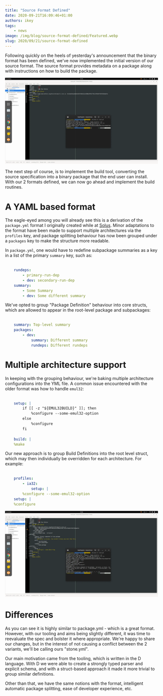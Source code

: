 ```yaml
---
title: "Source Format Defined"
date: 2020-09-21T16:09:46+01:00
authors: ikey
tags:
    - news
image: /img/blog/source-format-defined/Featured.webp
slug: 2020/09/21/source-format-defined
---
```


Following quickly on the heels of yesterday's announcement that the binary format has been defined, we've
now implemented the initial version of our source format. The source format provides metadata on a package
along with instructions on how to build the package.

![A very trivial package spec](/img/blog/source-format-defined/Featured.webp)

<!--truncate-->

The next step of course, is to implement the build tool, converting the source specification into a binary package
that the end user can install. With our 2 formats defined, we can now go ahead and implement the build routines. 

# A YAML based format

The eagle-eyed among you will already see this is a derivation of the `package.yml` format I originally created
while at [Solus](https://getsol.us). Minor adaptations to the format have been made to support multiple architectures
via the `profiles` key, and package splitting behaviour has now been grouped under a `packages` key to make
the structure more readable.

In `package.yml`, one would have to redefine subpackage summaries as a key in a list of the primary `summary` key,
such as:

```yaml

    rundeps:
        - primary-run-dep
        - dev: secondary-run-dep
    summary:
        - Some Summary
        - dev: Some different summary
```

We've opted to group "Package Definition" behaviour into core structs, which are allowed to appear in the root-level
package and subpackages:

```yaml

    summary: Top-level summary
    packages:
        - dev:
            summary: Different summary
            rundeps: Different rundeps
```

# Multiple architecture support

In keeping with the grouping behaviour, we're baking multiple architecture configurations into the YML file. A common
issue encountered with the older format was how to handle `emul32`:

```yaml

    setup: |
        if [[ -z "${EMUL32BUILD}" ]]; then
            %configure --some-emul32-option
        else
            %configure
        fi

    build: |
    %make
```

Our new approach is to group Build Definitions into the root level struct, which may then individually be overridden for
each architecture. For example:

```yaml

    profiles:
        - ia32:
            setup: |
        %configure --some-emul32-option
    setup: |
    %configure
```

![Permutations](/img/blog/source-format-defined/Permutations.webp "More advanced uses of the spec")

# Differences

As you can see it is highly similar to package.yml - which is a great format. However, with our tooling and aims being
slightly different, it was time to reevaluate the spec and bolster it where appropriate. We're happy to share our
changes, but in the interest of not causing a conflict between the 2 variants, we'll be calling ours "stone.yml".

Our main motivation came from the tooling, which is written in the D language. With D we were able to create a strongly
typed parser and explicit schema, and with a struct-based approach it made it more trivial to group similar
definitions.

Other than that, we have the same notions with the format, intelligent automatic package splitting, ease of developer
experience, etc.
